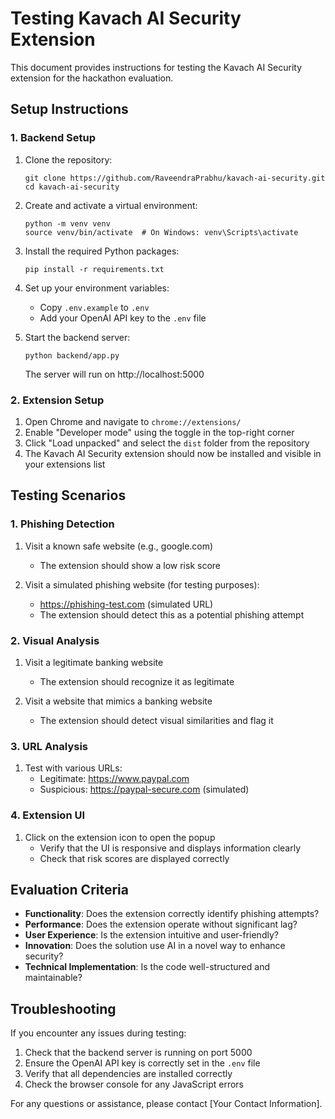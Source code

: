 # Testing Kavach AI Security Extension

This document provides instructions for testing the Kavach AI Security extension for the hackathon evaluation.

## Setup Instructions

### 1. Backend Setup

1. Clone the repository:
   ```
   git clone https://github.com/RaveendraPrabhu/kavach-ai-security.git
   cd kavach-ai-security
   ```

2. Create and activate a virtual environment:
   ```
   python -m venv venv
   source venv/bin/activate  # On Windows: venv\Scripts\activate
   ```

3. Install the required Python packages:
   ```
   pip install -r requirements.txt
   ```

4. Set up your environment variables:
   - Copy `.env.example` to `.env`
   - Add your OpenAI API key to the `.env` file

5. Start the backend server:
   ```
   python backend/app.py
   ```
   The server will run on http://localhost:5000

### 2. Extension Setup

1. Open Chrome and navigate to `chrome://extensions/`
2. Enable "Developer mode" using the toggle in the top-right corner
3. Click "Load unpacked" and select the `dist` folder from the repository
4. The Kavach AI Security extension should now be installed and visible in your extensions list

## Testing Scenarios

### 1. Phishing Detection

1. Visit a known safe website (e.g., google.com)
   - The extension should show a low risk score

2. Visit a simulated phishing website (for testing purposes):
   - https://phishing-test.com (simulated URL)
   - The extension should detect this as a potential phishing attempt

### 2. Visual Analysis

1. Visit a legitimate banking website
   - The extension should recognize it as legitimate

2. Visit a website that mimics a banking website
   - The extension should detect visual similarities and flag it

### 3. URL Analysis

1. Test with various URLs:
   - Legitimate: https://www.paypal.com
   - Suspicious: https://paypal-secure.com (simulated)

### 4. Extension UI

1. Click on the extension icon to open the popup
   - Verify that the UI is responsive and displays information clearly
   - Check that risk scores are displayed correctly

## Evaluation Criteria

- **Functionality**: Does the extension correctly identify phishing attempts?
- **Performance**: Does the extension operate without significant lag?
- **User Experience**: Is the extension intuitive and user-friendly?
- **Innovation**: Does the solution use AI in a novel way to enhance security?
- **Technical Implementation**: Is the code well-structured and maintainable?

## Troubleshooting

If you encounter any issues during testing:

1. Check that the backend server is running on port 5000
2. Ensure the OpenAI API key is correctly set in the `.env` file
3. Verify that all dependencies are installed correctly
4. Check the browser console for any JavaScript errors

For any questions or assistance, please contact [Your Contact Information]. 